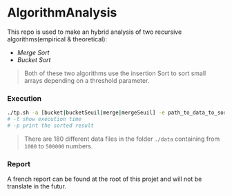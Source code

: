 # AlgorithmAnalysis

This repo is used to make an hybrid analysis of two recursive algorithms(empirical & theoretical):
- *Merge Sort*
- *Bucket Sort*

> Both of these two algorithms use the insertion Sort to sort small arrays depending on a threshold parameter.

### Execution

```bash
./tp.sh -a [bucket|bucketSeuil|merge|mergeSeuil] -e path_to_data_to_sort [-t] [-p]
# -t show execution time
# -p print the sorted result
```

> There are 180 different data files in the folder `./data` containing from `1000` to `500000` numbers.


### Report

A french report can be found at the root of this projet and will not be translate in the futur.
